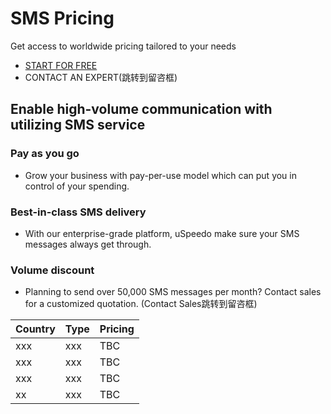 # SMS Pricing

Get access to worldwide pricing tailored to your needs

- [START FOR FREE](https://console.uspeedo.com/signin)
- CONTACT AN EXPERT(跳转到留咨框)

## **Enable high-volume communication with utilizing SMS service**

### **Pay as you go**
- Grow your business with pay-per-use model which can put you in control of your spending.

### **Best-in-class SMS delivery**
- With our enterprise-grade platform, uSpeedo make sure your SMS messages always get through.

### **Volume discount**
- Planning to send over 50,000 SMS messages per month? Contact sales for a customized quotation.
(Contact Sales跳转到留咨框)

| Country | Type   | Pricing       |
| ------------- | ----- | ---------------- |
| xxx  | xxx | TBC    |
| xxx        | xxx| TBC      |
| xxx        | xxx    | TBC  |
| xx     | xxx    | TBC |
